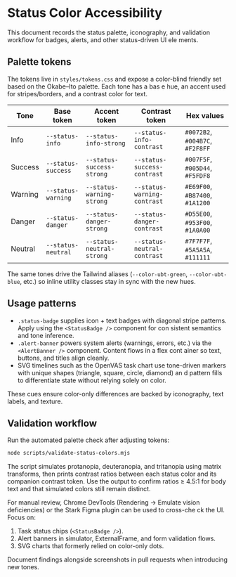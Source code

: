 # Status Color Accessibility

This document records the status palette, iconography, and validation workflow for badges, alerts, and other status-driven UI ele
ments.

## Palette tokens

The tokens live in `styles/tokens.css` and expose a color-blind friendly set based on the Okabe–Ito palette. Each tone has a bas
 e hue, an accent used for stripes/borders, and a contrast color for text.

| Tone     | Base token            | Accent token              | Contrast token              | Hex values |
|----------|----------------------|---------------------------|-----------------------------|------------|
| Info     | `--status-info`      | `--status-info-strong`    | `--status-info-contrast`    | `#0072B2`, `#004B7C`, `#F2F8FF` |
| Success  | `--status-success`   | `--status-success-strong` | `--status-success-contrast` | `#007F5F`, `#005D44`, `#F5FDF8` |
| Warning  | `--status-warning`   | `--status-warning-strong` | `--status-warning-contrast` | `#E69F00`, `#B87400`, `#1A1200` |
| Danger   | `--status-danger`    | `--status-danger-strong`  | `--status-danger-contrast`  | `#D55E00`, `#953F00`, `#1A0A00` |
| Neutral  | `--status-neutral`   | `--status-neutral-strong` | `--status-neutral-contrast` | `#7F7F7F`, `#5A5A5A`, `#111111` |

The same tones drive the Tailwind aliases (`--color-ubt-green`, `--color-ubt-blue`, etc.) so inline utility classes stay in sync
 with the new hues.

## Usage patterns

- `.status-badge` supplies icon + text badges with diagonal stripe patterns. Apply using the `<StatusBadge />` component for con
  sistent semantics and tone inference.
- `.alert-banner` powers system alerts (warnings, errors, etc.) via the `<AlertBanner />` component. Content flows in a flex cont
  ainer so text, buttons, and titles align cleanly.
- SVG timelines such as the OpenVAS task chart use tone-driven markers with unique shapes (triangle, square, circle, diamond) an
  d pattern fills to differentiate state without relying solely on color.

These cues ensure color-only differences are backed by iconography, text labels, and texture.

## Validation workflow

Run the automated palette check after adjusting tokens:

```bash
node scripts/validate-status-colors.mjs
```

The script simulates protanopia, deuteranopia, and tritanopia using matrix transforms, then prints contrast ratios between each 
status color and its companion contrast token. Use the output to confirm ratios ≥ 4.5:1 for body text and that simulated colors 
still remain distinct.

For manual review, Chrome DevTools (Rendering → Emulate vision deficiencies) or the Stark Figma plugin can be used to cross-che
ck the UI. Focus on:

1. Task status chips (`<StatusBadge />`).
2. Alert banners in simulator, ExternalFrame, and form validation flows.
3. SVG charts that formerly relied on color-only dots.

Document findings alongside screenshots in pull requests when introducing new tones.
